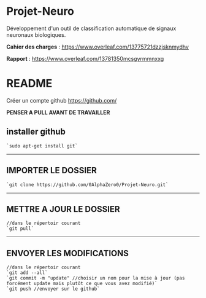 # Projet-Neuro
Développement d'un outil de classification automatique de signaux neuronaux biologiques.

**Cahier des charges** : https://www.overleaf.com/13775721dzzjsknmydhv

**Rapport** : https://www.overleaf.com/13781350mcsgyrmmnxxg

# README

Créer un compte github https://github.com/

**PENSER A PULL AVANT DE TRAVAILLER**

## installer github

	`sudo apt-get install git`

---

## IMPORTER LE DOSSIER

	`git clone https://github.com/0AlphaZero0/Projet-Neuro.git`

---

## METTRE A JOUR LE DOSSIER

	//dans le répertoir courant
	`git pull`

---

## ENVOYER LES MODIFICATIONS

	//dans le répertoir courant
	`git add --all`
	`git commit -m "update" //choisir un nom pour la mise à jour (pas forcément update mais plutôt ce que vous avez modifié)`
	`git push //envoyer sur le github`
